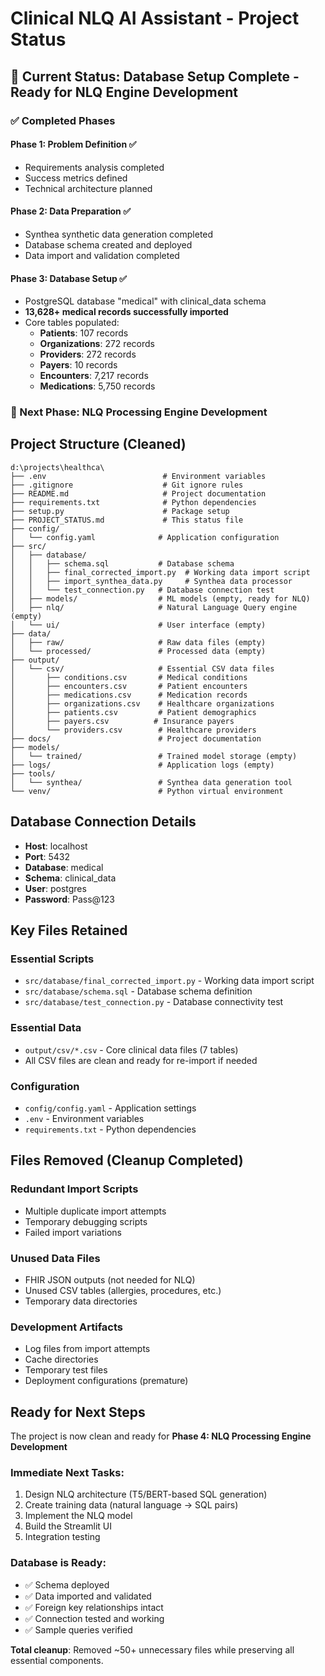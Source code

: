 # Clinical NLQ AI Assistant - Project Status

## 🎉 Current Status: Database Setup Complete - Ready for NLQ Engine Development

### ✅ Completed Phases

#### Phase 1: Problem Definition ✅
- Requirements analysis completed
- Success metrics defined
- Technical architecture planned

#### Phase 2: Data Preparation ✅
- Synthea synthetic data generation completed
- Database schema created and deployed
- Data import and validation completed

#### Phase 3: Database Setup ✅
- PostgreSQL database "medical" with clinical_data schema
- **13,628+ medical records successfully imported**
- Core tables populated:
  - **Patients**: 107 records
  - **Organizations**: 272 records  
  - **Providers**: 272 records
  - **Payers**: 10 records
  - **Encounters**: 7,217 records
  - **Medications**: 5,750 records

### 🚀 Next Phase: NLQ Processing Engine Development

## Project Structure (Cleaned)

```
d:\projects\healthca\
├── .env                          # Environment variables
├── .gitignore                    # Git ignore rules
├── README.md                     # Project documentation
├── requirements.txt              # Python dependencies
├── setup.py                      # Package setup
├── PROJECT_STATUS.md             # This status file
├── config/
│   └── config.yaml              # Application configuration
├── src/
│   ├── database/
│   │   ├── schema.sql           # Database schema
│   │   ├── final_corrected_import.py  # Working data import script
│   │   ├── import_synthea_data.py     # Synthea data processor
│   │   └── test_connection.py   # Database connection test
│   ├── models/                  # ML models (empty, ready for NLQ)
│   ├── nlq/                     # Natural Language Query engine (empty)
│   └── ui/                      # User interface (empty)
├── data/
│   ├── raw/                     # Raw data files (empty)
│   └── processed/               # Processed data (empty)
├── output/
│   └── csv/                     # Essential CSV data files
│       ├── conditions.csv       # Medical conditions
│       ├── encounters.csv       # Patient encounters
│       ├── medications.csv      # Medication records
│       ├── organizations.csv    # Healthcare organizations
│       ├── patients.csv         # Patient demographics
│       ├── payers.csv          # Insurance payers
│       └── providers.csv        # Healthcare providers
├── docs/                        # Project documentation
├── models/
│   └── trained/                 # Trained model storage (empty)
├── logs/                        # Application logs (empty)
├── tools/
│   └── synthea/                 # Synthea data generation tool
└── venv/                        # Python virtual environment
```

## Database Connection Details

- **Host**: localhost
- **Port**: 5432
- **Database**: medical
- **Schema**: clinical_data
- **User**: postgres
- **Password**: Pass@123

## Key Files Retained

### Essential Scripts
- `src/database/final_corrected_import.py` - Working data import script
- `src/database/schema.sql` - Database schema definition
- `src/database/test_connection.py` - Database connectivity test

### Essential Data
- `output/csv/*.csv` - Core clinical data files (7 tables)
- All CSV files are clean and ready for re-import if needed

### Configuration
- `config/config.yaml` - Application settings
- `.env` - Environment variables
- `requirements.txt` - Python dependencies

## Files Removed (Cleanup Completed)

### Redundant Import Scripts
- Multiple duplicate import attempts
- Temporary debugging scripts
- Failed import variations

### Unused Data Files
- FHIR JSON outputs (not needed for NLQ)
- Unused CSV tables (allergies, procedures, etc.)
- Temporary data directories

### Development Artifacts
- Log files from import attempts
- Cache directories
- Temporary test files
- Deployment configurations (premature)

## Ready for Next Steps

The project is now clean and ready for **Phase 4: NLQ Processing Engine Development**

### Immediate Next Tasks:
1. Design NLQ architecture (T5/BERT-based SQL generation)
2. Create training data (natural language → SQL pairs)
3. Implement the NLQ model
4. Build the Streamlit UI
5. Integration testing

### Database is Ready:
- ✅ Schema deployed
- ✅ Data imported and validated
- ✅ Foreign key relationships intact
- ✅ Connection tested and working
- ✅ Sample queries verified

**Total cleanup**: Removed ~50+ unnecessary files while preserving all essential components.